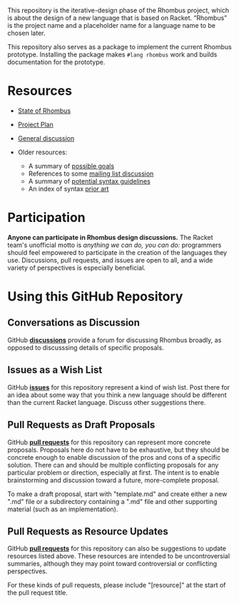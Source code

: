 This repository is the iterative-design phase of the Rhombus project,
which is about the design of a new language that is based on Racket.
“Rhombus” is the project name and a placeholder name for a language
name to be chosen later.

This repository also serves as a package to implement the current
Rhombus prototype. Installing the package makes `#lang rhombus` work
and builds documentation for the prototype.

# Resources

* [State of Rhombus](resources/state-of-rhombus.md)

* [Project Plan](resources/plan.md)

* [General discussion](https://github.com/racket/rhombus-brainstorming/discussions)

* Older resources:
   - A summary of [possible goals](resources/goals.md)
   - References to some [mailing list discussion](resources/refs.md)
   - A summary of [potential syntax guidelines](resources/syntax-considerations.md)
   - An index of syntax [prior art](resources/prior-art.md)

# Participation

**Anyone can participate in Rhombus design discussions.** The Racket team's
unofficial motto is _anything we can do, you can do:_ programmers should feel
empowered to participate in the creation of the languages they use. Discussions,
pull requests, and issues are open to all, and a wide variety of perspectives is
especially beneficial.

# Using this GitHub Repository

## Conversations as Discussion

GitHub [**discussions**](../../discussions) provide a forum for discussing
Rhombus broadly, as opposed to discusssing details of specific
proposals.


## Issues as a Wish List

GitHub [**issues**](../../issues) for this repository represent a kind of wish list.
Post there for an idea about some way that you think a new language
should be different than the current Racket language. Discuss other
suggestions there.

## Pull Requests as Draft Proposals

GitHub [**pull requests**](../../pulls) for this repository can represent more concrete
proposals. Proposals here do not have to be exhaustive, but they
should be concrete enough to enable discussion of the pros and cons of
a specific solution. There can and should be multiple conflicting
proposals for any particular problem or direction, especially at
first. The intent is to enable brainstorming and discussion toward a
future, more-complete proposal.

To make a draft proposal, start with "template.md" and create either a
new ".md" file or a subdirectory containing a ".md" file and other
supporting material (such as an implementation).

## Pull Requests as Resource Updates

GitHub [**pull requests**](../../pulls) for this repository can also be suggestions
to update resources listed above. These resources are intended to be
uncontroversial summaries, although they may point toward
controversial or conflicting perspectives.

For these kinds of pull requests, please include "[resource]" at the
start of the pull request title.
